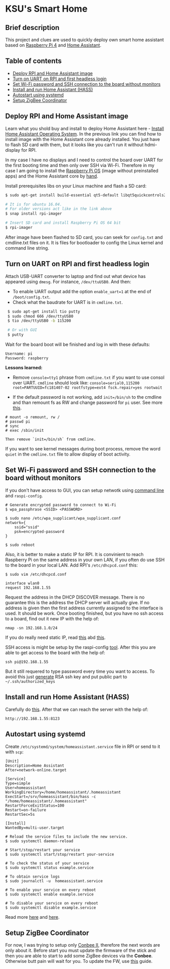 # KSU's Smart Home


## Brief description
This project and clues are used to quickly deploy own smart home assistant based on
[Raspberry Pi 4](https://www.raspberrypi.com/products/raspberry-pi-4-model-b/) and [Home Assistant](https://www.home-assistant.io/).


## Table of contents
 - [Deploy RPI and Home Assistant image](#deploy-rpi-and-home-assistant-image)
 - [Turn on UART on RPI and first headless login](#turn-on-uart-on-rpi-and-first-headless-login)
 - [Set Wi-Fi password and SSH connection to the board without monitors](#set-wi-fi-password-and-ssh-connection-to-the-board-without-monitors)
 - [Install and run Home Assistant (HASS)](#install-and-run-home-assistant-hass)
 - [Autostart using systemd](#autostart-using-systemd)
 - [Setup ZigBee Coordinator](#setup-zigbee-coordinator)


## Deploy RPI and Home Assistant image
Learn what you shold buy and install to deploy Home Assistant here - [Install Home Assistant Operating System](https://www.home-assistant.io/installation/raspberrypi). In the previous link you can find how to install image with the Home Assistant core already installed. You just have to flash SD card with them, but it looks like you can't run it without hdmi-display for RPI.

In my case I have no displays and I need to control the board over UART for the first booting time and then only over SSH via Wi-Fi.
Therefore in my case I am going to install the [Raspberry Pi OS](https://www.raspberrypi.com/software/) (image without preinstalled apps) and the Home Assistant core by [hand](https://www.home-assistant.io/installation/raspberrypi#install-home-assistant-core).

Install prerequisites libs on your Linux machine and flash a SD card:
```sh
$ sudo apt-get install build-essential qt5-default libqt5quickcontrols2-5 libqt5multimedia5 libqt5webengine5 libqt5quick5 libqt5qml5

# It is for ubuntu 16.04.
# For older versions act like in the link above
$ snap install rpi-imager

# Insert SD card and install Raspberry Pi OS 64 bit
$ rpi-imager
```

After image have been flashed to SD card, you can seek for `config.txt` and cmdline.txt files on it. It is files for bootloader to config the Linux kernel and command line string.


## Turn on UART on RPI and first headless login
Attach USB-UART converter to laptop and find out what device has appeared using `dmesg`. For instance, `/dev/ttuUSB0`. And then:
 - To enable UART output add the option `enable_uart=1` at the end of `/boot/config.txt`.
 - Check what the baudrate for UART is in `cmdline.txt`.

```sh
 $ sudo apt-get install tio putty
 $ sudo chmod 666 /dev/ttyUSB0
 $ tio /dev/ttyUSB0 -b 115200

 # Or with GUI
 $ putty
```
 Wait for the board boot will be finished and log in with these defaults:
 ```
 Username: pi
 Password: raspberry
 ```
**Lessons learned:**
 - Remove `console=tty1` phrase from `cmdline.txt` if you want to use consol over UART. `cmdline` should look like: `console=serial0,115200 root=PARTUUID=fc181407-02 rootfstype=ext4 fsck.repair=yes rootwait`

 - If the default password is not working, add `init=/bin/sh` to the cmdline and than remount fs as RW and change password for `pi` user. See more [this](https://windowsreport.com/raspberry-pi-password-not-working/).
 ```
# mount -o remount, rw / 
# passwd pi
# sync
# exec /sbin/init

Then remove `init=/bin/sh` from cmdline.
 ```

If you want to see kernel messages during boot process, remove the word `quiet` in the `cmdline.txt` file to allow display of boot activity.


## Set Wi-Fi password and SSH connection to the board without monitors
If you don't have access to GUI, you can setup netwotk using [command line](https://www.raspberrypi.com/documentation/computers/configuration.html#using-the-command-line) and `raspi-config`.
```
# Generate encrypted password to connect to Wi-Fi
$ wpa_passphrase <SSID> <PASSWORD>

$ sudo nano /etc/wpa_supplicant/wpa_supplicant.conf
network={
	ssid="ssid"
	psk=encrypted-password
}

$ sudo reboot
```
Also, it is better to make a static IP for RPI. It is convinient to reach Raspberry Pi on the same address in your own LAN, if you often do use SSH to the board in your local LAN. Add RPI's `/etc/dhcpcd.conf` this:
```
$ sudo vim /etc/dhcpcd.conf

interface wlan0
request 192.168.1.55
```
Request the address in the DHCP DISCOVER message. There is no guarantee this is the address the DHCP server will actually give. If no address is given then the first address currently assigned to the interface is used.
It should be work. Once booting finished, but you have no ssh access to a board, find out it new IP with the help of:
```
nmap -sn 192.168.1.0/24
```
If you do really need static IP, read [this](https://www.ionos.com/digitalguide/server/configuration/provide-raspberry-pi-with-a-static-ip-address/) abd [this](https://raspberrypi.stackexchange.com/questions/37920/how-do-i-set-up-networking-wifi-static-ip-address-on-raspbian-raspberry-pi-os/74428#74428).

SSH access is might be setup by the raspi-config [tool](https://phoenixnap.com/kb/enable-ssh-raspberry-pi#ftoc-heading-4).
After this you are able to get access to the board with the help of:
```
ssh pi@192.168.1.55
```
But it still requered to type password every time you want to access.
To avoid this just [generate](https://danidudas.medium.com/how-to-connect-to-raspberry-pi-via-ssh-without-password-using-ssh-keys-3abd782688a) RSA ssh key and put public part to `~/.ssh/authorized_keys`


## Install and run Home Assistant (HASS)
Carefully do [this](https://www.home-assistant.io/installation/raspberrypi#install-home-assistant-core).
After that we can reach the server with the help of:
```
http://192.168.1.55:8123
```


## Autostart using systemd
Create `/etc/systemd/system/homeassistant.service` file in RPI or send to it with `scp`:
```
[Unit]
Description=Home Assistant
After=network-online.target

[Service]
Type=simple
User=homeassistant
WorkingDirectory=/home/homeassistant/.homeassistant
ExecStart=/srv/homeassistant/bin/hass -c "/home/homeassistant/.homeassistant"
RestartForceExitStatus=100
Restart=on-failure
RestartSec=5s

[Install]
WantedBy=multi-user.target
```

```
# Reload the service files to include the new service.
$ sudo systemctl daemon-reload

# Start/stop/restart your service
$ sudo systemctl start/stop/restart your-service

# To check the status of your service
$ sudo systemctl status example.service

# To obtain service logs
$ sudo journalctl -u  homeassistant.service

# To enable your service on every reboot
$ sudo systemctl enable example.service

# To disable your service on every reboot
$ sudo systemctl disable example.service
```
Read more [here](https://www.shubhamdipt.com/blog/how-to-create-a-systemd-service-in-linux/) and [here](https://community.home-assistant.io/t/autostart-using-systemd/199497).


## Setup ZigBee Coordinator
For now, I was trying to setup only [Conbee II](https://phoscon.de/en/conbee2), therefore the next words are only about it. Before start you must update the firmware of the stick and then you are able to start to add some ZigBee devices via the **Conbee**. Otherwise butt pain will wait for you. To update the FW, use [this](https://github.com/dresden-elektronik/deconz-rest-plugin/wiki/Update-deCONZ-manually#update-in-ubuntu-or-debian) guide.
